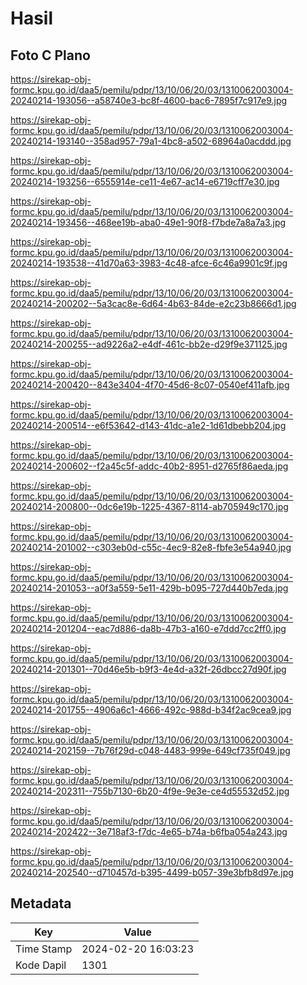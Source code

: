 # Hasil

## Foto C Plano

https://sirekap-obj-formc.kpu.go.id/daa5/pemilu/pdpr/13/10/06/20/03/1310062003004-20240214-193056--a58740e3-bc8f-4600-bac6-7895f7c917e9.jpg

https://sirekap-obj-formc.kpu.go.id/daa5/pemilu/pdpr/13/10/06/20/03/1310062003004-20240214-193140--358ad957-79a1-4bc8-a502-68964a0acddd.jpg

https://sirekap-obj-formc.kpu.go.id/daa5/pemilu/pdpr/13/10/06/20/03/1310062003004-20240214-193256--6555914e-ce11-4e67-ac14-e6719cff7e30.jpg

https://sirekap-obj-formc.kpu.go.id/daa5/pemilu/pdpr/13/10/06/20/03/1310062003004-20240214-193456--468ee19b-aba0-49e1-90f8-f7bde7a8a7a3.jpg

https://sirekap-obj-formc.kpu.go.id/daa5/pemilu/pdpr/13/10/06/20/03/1310062003004-20240214-193538--41d70a63-3983-4c48-afce-6c46a9901c9f.jpg

https://sirekap-obj-formc.kpu.go.id/daa5/pemilu/pdpr/13/10/06/20/03/1310062003004-20240214-200202--5a3cac8e-6d64-4b63-84de-e2c23b8666d1.jpg

https://sirekap-obj-formc.kpu.go.id/daa5/pemilu/pdpr/13/10/06/20/03/1310062003004-20240214-200255--ad9226a2-e4df-461c-bb2e-d29f9e371125.jpg

https://sirekap-obj-formc.kpu.go.id/daa5/pemilu/pdpr/13/10/06/20/03/1310062003004-20240214-200420--843e3404-4f70-45d6-8c07-0540ef411afb.jpg

https://sirekap-obj-formc.kpu.go.id/daa5/pemilu/pdpr/13/10/06/20/03/1310062003004-20240214-200514--e6f53642-d143-41dc-a1e2-1d61dbebb204.jpg

https://sirekap-obj-formc.kpu.go.id/daa5/pemilu/pdpr/13/10/06/20/03/1310062003004-20240214-200602--f2a45c5f-addc-40b2-8951-d2765f86aeda.jpg

https://sirekap-obj-formc.kpu.go.id/daa5/pemilu/pdpr/13/10/06/20/03/1310062003004-20240214-200800--0dc6e19b-1225-4367-8114-ab705949c170.jpg

https://sirekap-obj-formc.kpu.go.id/daa5/pemilu/pdpr/13/10/06/20/03/1310062003004-20240214-201002--c303eb0d-c55c-4ec9-82e8-fbfe3e54a940.jpg

https://sirekap-obj-formc.kpu.go.id/daa5/pemilu/pdpr/13/10/06/20/03/1310062003004-20240214-201053--a0f3a559-5e11-429b-b095-727d440b7eda.jpg

https://sirekap-obj-formc.kpu.go.id/daa5/pemilu/pdpr/13/10/06/20/03/1310062003004-20240214-201204--eac7d886-da8b-47b3-a160-e7ddd7cc2ff0.jpg

https://sirekap-obj-formc.kpu.go.id/daa5/pemilu/pdpr/13/10/06/20/03/1310062003004-20240214-201301--70d46e5b-b9f3-4e4d-a32f-26dbcc27d90f.jpg

https://sirekap-obj-formc.kpu.go.id/daa5/pemilu/pdpr/13/10/06/20/03/1310062003004-20240214-201755--4906a6c1-4666-492c-988d-b34f2ac9cea9.jpg

https://sirekap-obj-formc.kpu.go.id/daa5/pemilu/pdpr/13/10/06/20/03/1310062003004-20240214-202159--7b76f29d-c048-4483-999e-649cf735f049.jpg

https://sirekap-obj-formc.kpu.go.id/daa5/pemilu/pdpr/13/10/06/20/03/1310062003004-20240214-202311--755b7130-6b20-4f9e-9e3e-ce4d55532d52.jpg

https://sirekap-obj-formc.kpu.go.id/daa5/pemilu/pdpr/13/10/06/20/03/1310062003004-20240214-202422--3e718af3-f7dc-4e65-b74a-b6fba054a243.jpg

https://sirekap-obj-formc.kpu.go.id/daa5/pemilu/pdpr/13/10/06/20/03/1310062003004-20240214-202540--d710457d-b395-4499-b057-39e3bfb8d97e.jpg


## Metadata

| Key        | Value               |
| ---------- | ------------------- |
| Time Stamp | 2024-02-20 16:03:23 |
| Kode Dapil | 1301                |



